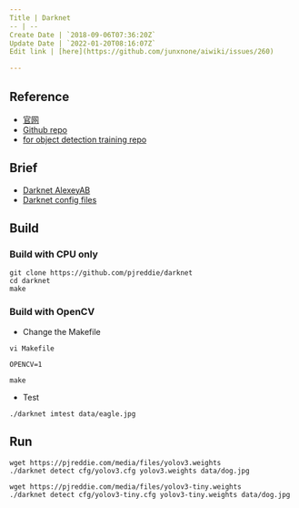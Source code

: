 ```yaml
---
Title | Darknet
-- | --
Create Date | `2018-09-06T07:36:20Z`
Update Date | `2022-01-20T08:16:07Z`
Edit link | [here](https://github.com/junxnone/aiwiki/issues/260)

---
```

## Reference

- [官网](https://pjreddie.com/darknet/)
- [Github repo](https://github.com/pjreddie/darknet)
- [ for object detection training repo](https://github.com/AlexeyAB/darknet)

## Brief
- [Darknet AlexeyAB](/Darknet_AlexeyAB)
- [Darknet config files](/Darknet_cfg_files)

## Build

### Build with CPU only
```
git clone https://github.com/pjreddie/darknet
cd darknet
make
```

### Build with OpenCV

- Change the Makefile

```
vi Makefile
```
```
OPENCV=1
```
```
make
```

- Test

```
./darknet imtest data/eagle.jpg
```

## Run

```
wget https://pjreddie.com/media/files/yolov3.weights
./darknet detect cfg/yolov3.cfg yolov3.weights data/dog.jpg

wget https://pjreddie.com/media/files/yolov3-tiny.weights
./darknet detect cfg/yolov3-tiny.cfg yolov3-tiny.weights data/dog.jpg
```
